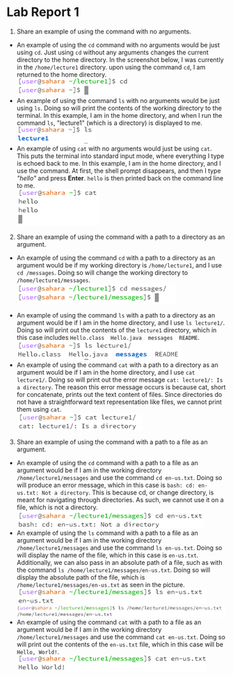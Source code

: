 # Lab Report 1

1. Share an example of using the command with no arguments.
* An example of using the `cd` command with no arguments would be just using `cd`. Just using `cd` without any arguments changes the current directory to the home directory. In the screenshot below, I was currently in the `/home/lecture1` directory. upon using the command `cd`, I am returned to the home directory.  
![Image](cd_1.png)
* An example of using the command `ls` with no arguments would be just using `ls`. Doing so will print the contents of the working directory to the terminal. In this example, I am in the home directory, and when I run the command `ls`, "lecture1" (which is a directory) is displayed to me.  
![Image](ls_1.png)  
* An example of using `cat` with no arguments would just be using `cat`. This puts the terminal into standard input mode, where everything I type is echoed back to me. In this example, I am in the home directory, and I use the command. At first, the shell prompt disappears, and then I type *"hello"* and press **Enter**. `hello` is then printed back on the command line to me.  
![Image](cat_1.png)  
2. Share an example of using the command with a path to a directory as an argument.
- An example of using the command `cd` with a path to a directory as an argument would be if my working directory is `/home/lecture1`, and I use `cd /messages`. Doing so will change the working directory to `/home/lecture1/messages`.  
![Image](cd_2.png)  
* An example of using the command `ls` with a path to a directory as an argument would be if I am in the home directory, and I use `ls lecture1/`. Doing so will print out the contents of the `lecture1` directory, which in this case includes `Hello.class  Hello.java  messages  README`.  
![Image](ls_2.png) 
* An example of using the command `cat` with a path to a directory as an argument would be if I am in the home directory, and I use `cat lecture1/`. Doing so will print out the error message `cat: lecture1/: Is a directory`. The reason this error message occurs is because cat, short for concatenate, prints out the text content of files. Since directories do not have a straightforward text representation like files, we cannot print them using `cat`.  
![Image](cat_2.png) 
3. Share an example of using the command with a path to a file as an argument.
* An example of using the `cd` command with a path to a file as an argument would be if I am in the working directory `/home/lecture1/messages` and use the command `cd en-us.txt`. Doing so will produce an error message, which in this case is `bash: cd: en-us.txt: Not a directory`. This is because cd, or change directory, is meant for navigating through directories. As such, we cannot use it on a file, which is not a directory.  
![Image](cd_3.png) 
* An example of using the `ls` command with a path to a file as an argument would be if I am in the working directory `/home/lecture1/messages` and use the command `ls en-us.txt`. Doing so will display the name of the file, which in this case is `en-us.txt`. Additionally, we can also pass in an absolute path of a file, such as with the command `ls /home/lecture1/messages/en-us.txt`. Doing so will display the absolute path of the file, which is `/home/lecture1/messages/en-us.txt` as seen in the picture. 
![Image](ls_3.png)
![Image](ls_3.2.png)
* An example of using the command `cat` with a path to a file as an argument would be if I am in the working directory `/home/lecture1/messages` and use the command `cat en-us.txt`. Doing so will print out the contents of the `en-us.txt` file, which in this case will be `Hello, World!`.  
![Image](cat_3.png) 

